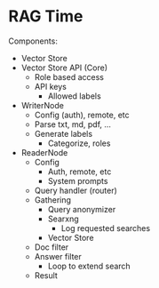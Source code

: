 # RAG Time

Components:

- Vector Store
- Vector Store API (Core)
  - Role based access
  - API keys
    - Allowed labels
- WriterNode
  - Config (auth), remote, etc
  - Parse txt, md, pdf, ...
  - Generate labels
    - Categorize, roles
- ReaderNode
  - Config
    - Auth, remote, etc
    - System prompts
  - Query handler (router)
  - Gathering
    - Query anonymizer
    - Searxng
      - Log requested searches
    - Vector Store
  - Doc filter
  - Answer filter
    - Loop to extend search
  - Result
